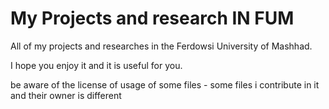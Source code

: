 # My Projects and research IN FUM



All of my projects and researches in the Ferdowsi University of Mashhad.

I hope you enjoy it and it is useful for you.

be aware of the license of usage of some files - some files i contribute in it and their owner is different 
